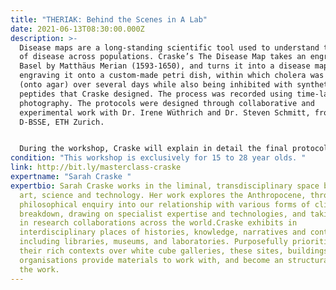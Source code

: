```yaml
---
title: "THERIAK: Behind the Scenes in A Lab"
date: 2021-06-13T08:30:00.000Z
description: >-
  Disease maps are a long-standing scientific tool used to understand the spread
  of disease across populations. Craske’s The Disease Map takes an engraving of
  Basel by Matthäus Merian (1593-1650), and turns it into a disease map by
  engraving it onto a custom-made petri dish, within which cholera was painted
  (onto agar) over several days while also being inhibited with synthetic
  peptides that Craske designed. The process was recorded using time-lapse
  photography. The protocols were designed through collaborative and
  experimental work with Dr. Irene Wüthrich and Dr. Steven Schmitt, from the
  D-BSSE, ETH Zurich.


  During the workshop, Craske will explain in detail the final protocol that was used to successfully ensure that her synthetic peptide 'THERIAK' inhibited the growth of the vibrio cholerae. You will then learn how to make the garlic extract, which was used within the agar plate to weaken vibrio cholerae's cell walls. 
condition: "This workshop is exclusively for 15 to 28 year olds. "
link: http://bit.ly/masterclass-craske
expertname: "Sarah Craske "
expertbio: Sarah Craske works in the liminal, transdisciplinary space between
  art, science and technology. Her work explores the Anthropocene, through
  philosophical enquiry into our relationship with various forms of climate
  breakdown, drawing on specialist expertise and technologies, and taking part
  in research collaborations across the world.Craske exhibits in
  interdisciplinary places of histories, knowledge, narratives and context,
  including libraries, museums, and laboratories. Purposefully prioritising
  their rich contexts over white cube galleries, these sites, buildings and
  organisations provide materials to work with, and become an structural part of
  the work.
---
```

